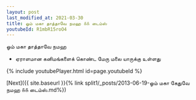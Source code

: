 ```yaml
---
layout: post
last_modified_at: 2021-03-30
title: ஓம் மகா தாத்தாவே நமஹ ௧௧ டைம்ஸ்
youtubeId: R1mbR15roO4
---
```

 
 
 ஓம் மகா தாத்தாவே நமஹ  
 
 -  ஏராளமான கனிமங்களைக் கொண்ட மேரு மலை யாருக்கு உள்ளது 
 
  
 
  
 
 
 
 
 
 


{% include youtubePlayer.html id=page.youtubeId %}
 
[Next]({{ site.baseurl }}{% link  split1/_posts/2013-06-19-ஓம் மகா கேதுவே நமஹ ௧௧ டைம்ஸ்.md%})
 
